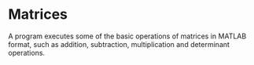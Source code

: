 # Matrices
A program executes some of the basic operations of matrices in MATLAB format,
such as addition, subtraction, multiplication and determinant operations.
